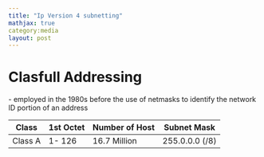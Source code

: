 ```yaml
---
title: "Ip Version 4 subnetting"
mathjax: true
category:media
layout: post
---
```

<h1>Clasfull Addressing</h1>
- employed in the 1980s before the use of netmasks to identify the network ID portion of an address 

| Class           | 1st Octet        |  Number of Host     |  Subnet Mask          |
| --------------- | ---------------  |  ------------------ | --------------------- |
| Class A         | 1- 126           |  16.7 Million       |  255.0.0.0 (/8)       |
